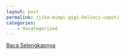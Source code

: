 ```yaml
---
layout: post
permalink: /jika-mimpi-gigi-kelinci-copot/
categories:
    - Uncategorized
---
```


[Baca Selengkapnya](/07)